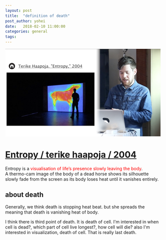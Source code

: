 ```yaml
---
layout: post
title:  "definition of death"
post_author: yohei
date:   2018-02-10 11:00:00
categories: general
tags: 
---
```



<img src="/images/entropy.png" width="500px"></img>
# [Entropy / terike haapoja / 2004](http://www.av-arkki.fi/en/works/entropy/) 
Entropy is a <span style="color : red">visualisation of life’s presence slowly leaving the body</span>.<br> 
A thermo-cam image of the body of a dead horse shows its silhouette slowly fade from the screen as its body loses heat until it vanishes entirely.

## about death
Generally, we think death is stopping heat beat.
but she spreads the meaning that death is vanishing heat of body.



I think there is third point of death.
It is death of cell.
I'm interested in when cell is dead?, which part of cell live longest?, how cell will die?
also I'm interested in visualization, death of cell.
That is really last death.



